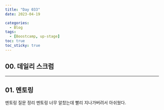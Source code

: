 ```yaml
---
title: "Day 033"
date: 2023-04-19

categories:
  - Blog
tags:
  - [Boostcamp, up-stage]
toc: true
toc_sticky: true
---
```


## 00. 데일리 스크럼  


  

---

## 01. 멘토링  

멘토링 질문 정리
멘토링 너무 알찼는데 빨리 지나가버려서 아쉬웠다.
  
